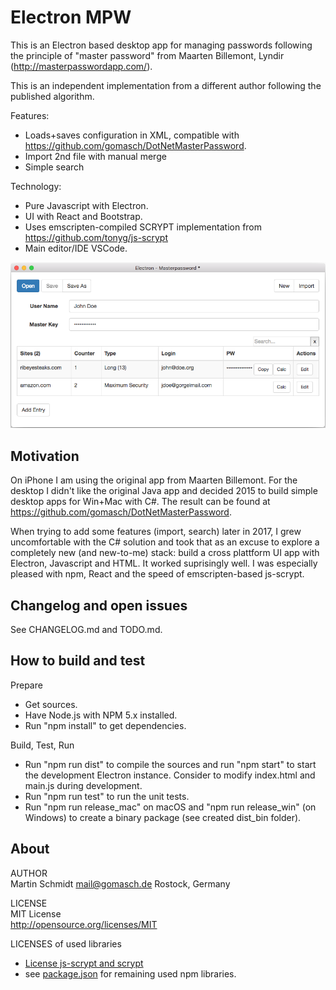 # Electron MPW

This is an Electron based desktop app for managing passwords following the principle of "master password" from Maarten Billemont, Lyndir (http://masterpasswordapp.com/).

This is an independent implementation from a different author following the published algorithm.

Features:
* Loads+saves configuration in XML, compatible with https://github.com/gomasch/DotNetMasterPassword.
* Import 2nd file with manual merge
* Simple search

Technology:
* Pure Javascript with Electron.  
* UI with React and Bootstrap.
* Uses emscripten-compiled SCRYPT implementation from https://github.com/tonyg/js-scrypt
* Main editor/IDE VSCode.

![Screenshot](screenshot.png "Screenshot MAC")

## Motivation
On iPhone I am using the original app from Maarten Billemont. For the desktop I didn't like the original Java app and decided 2015 to build simple desktop apps for Win+Mac with C#. The result can be found at https://github.com/gomasch/DotNetMasterPassword.

When trying to add some features (import, search) later in 2017, I grew uncomfortable with the C# solution and took that as an excuse to explore a completely new (and new-to-me) stack: build a cross plattform UI app with Electron, Javascript and HTML. It worked suprisingly well. I was especially pleased with npm, React and the speed of emscripten-based js-scrypt.

## Changelog and open issues

See CHANGELOG.md and TODO.md.

## How to build and test

Prepare
* Get sources.
* Have Node.js with NPM 5.x installed.
* Run "npm install" to get dependencies.

Build, Test, Run
* Run "npm run dist" to compile the sources and run "npm start" to start the development Electron instance. Consider to modify index.html and main.js during development.
* Run "npm run test" to run the unit tests.
* Run "npm run release_mac" on macOS and "npm run release_win" (on Windows) to create a binary package (see created dist_bin folder).

## About

AUTHOR<br>
Martin Schmidt mail@gomasch.de Rostock, Germany

LICENSE<br>
MIT License<br>
http://opensource.org/licenses/MIT

LICENSES of used libraries
* <a href="external/js-scrypt/LICENSE.md">License js-scrypt and scrypt</a>
* see <a href="package.json">package.json</a> for remaining used npm libraries.